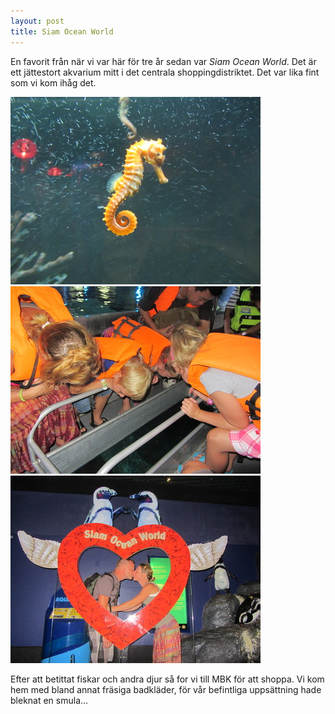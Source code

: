 ```yaml
---
layout: post
title: Siam Ocean World
---
```


En favorit från när vi var här för tre år sedan var _Siam Ocean World_. Det är ett jättestort akvarium mitt i det centrala shoppingdistriktet. Det var lika fint som vi kom ihåg det.

<a href="/images/2012-02-23/IMG_3262.JPG"><img src="/images/2012-02-23/thumbnails/IMG_3262.JPG" /></a>
<a href="/images/2012-02-23/IMG_3273.JPG"><img src="/images/2012-02-23/thumbnails/IMG_3273.JPG" /></a>
<a href="/images/2012-02-23/IMG_3279.JPG"><img src="/images/2012-02-23/thumbnails/IMG_3279.JPG" /></a>

Efter att betittat fiskar och andra djur så for vi till MBK för att shoppa. Vi kom hem med bland annat fräsiga badkläder, för vår befintliga uppsättning hade bleknat en smula...
